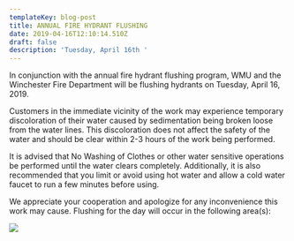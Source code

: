 ```yaml
---
templateKey: blog-post
title: ANNUAL FIRE HYDRANT FLUSHING
date: 2019-04-16T12:10:14.510Z
draft: false
description: 'Tuesday, April 16th '
---
```

In conjunction with the annual fire hydrant flushing program, WMU and the Winchester Fire Department will be flushing hydrants on Tuesday, April 16, 2019. 

Customers in the immediate vicinity of the work may experience temporary discoloration of their water caused by sedimentation being broken loose from the water lines.  This discoloration does not affect the safety of the water and should be clear within 2-3 hours of the work being performed.  

It is advised that No Washing of Clothes or other water sensitive operations be performed until the water clears completely.  Additionally, it is also recommended that you limit or avoid using hot water and allow a cold water faucet to run a few minutes before using.  

We appreciate your cooperation and apologize for any inconvenience this work may cause.  Flushing for the day will occur in the following area(s):

![](/img/city-day-7.jpg)
